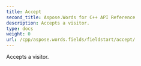 ```yaml
---
title: Accept
second_title: Aspose.Words for C++ API Reference
description: Accepts a visitor. 
type: docs
weight: 0
url: /cpp/aspose.words.fields/fieldstart/accept/
---
```


Accepts a visitor. 

